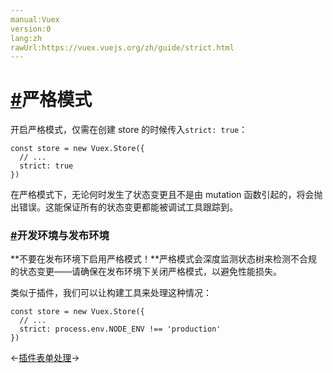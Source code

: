 ```yaml
---
manual:Vuex
version:0
lang:zh
rawUrl:https://vuex.vuejs.org/zh/guide/strict.html
---
```



# [#](%2461 "")严格模式<a name="严格模式"></a>


开启严格模式，仅需在创建 store 的时候传入`strict: true`：


```
const store = new Vuex.Store({
  // ...
  strict: true
})

```



在严格模式下，无论何时发生了状态变更且不是由 mutation 函数引起的，将会抛出错误。这能保证所有的状态变更都能被调试工具跟踪到。


### [#](%2462 "")开发环境与发布环境<a name="开发环境与发布环境"></a>


**不要在发布环境下启用严格模式！**严格模式会深度监测状态树来检测不合规的状态变更——请确保在发布环境下关闭严格模式，以避免性能损失。



类似于插件，我们可以让构建工具来处理这种情况：


```
const store = new Vuex.Store({
  // ...
  strict: process.env.NODE_ENV !== 'production'
})

```





←[插件](%2334 "")[表单处理](%2336 "")→






